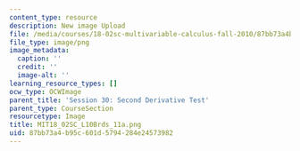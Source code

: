 ```yaml
---
content_type: resource
description: New image Upload
file: /media/courses/18-02sc-multivariable-calculus-fall-2010/87bb73a4b95c601d5794284e24573982_MIT18_02SC_L10Brds_11a.png
file_type: image/png
image_metadata:
  caption: ''
  credit: ''
  image-alt: ''
learning_resource_types: []
ocw_type: OCWImage
parent_title: 'Session 30: Second Derivative Test'
parent_type: CourseSection
resourcetype: Image
title: MIT18_02SC_L10Brds_11a.png
uid: 87bb73a4-b95c-601d-5794-284e24573982
---
```

